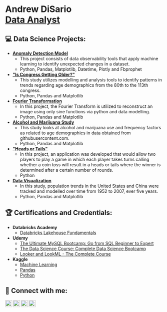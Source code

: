 <h1>Andrew DiSario <br/>
<a href="https://www.linkedin.com/in/andrew-disario/">Data Analyst</a>


<h2>💻 Data Science Projects:</h2>

- <b>[Anomaly Detection Model](https://github.com/andrew-disario/anomaly-detction-model/)</b>
  - This project consists of data observability tools that apply machine learning to identify unexpected changes in a dataset.
  - Python, Pandas, Matplotlib, Datetime, Plotly and Fbprophet
- <b>["Is Congress Getting Older?"](https://github.com/andrew-disario/is-congress-getting-older)</b>
  - This study utilizes modelling and analysis tools to identify patterns in trends regarding age demographics from the 80th to the 113th congress.
  - Python, Pandas and Matplotlib
- <b>[Fourier Transformation](https://github.com/andrew-disario/fourier-transformation)</b>
  - In this project, the Fourier Transform is utilized to reconstruct an image using only sine functions via python and data modelling.
  - Python, Pandas and Matplotlib
- <b>[Alcohol and Marijuana Study](https://github.com/andrew-disario/alcohol-and-marijuana-study)</b>
  - This study looks at alcohol and marijuana use and frequency factors as related to age demographics in data obtained from githubusercontent.com.
  - Python, Pandas and Matplotlib
- <b>["Heads or Tails"](https://github.com/andrew-disario/heads-or-tails)</b>
  - In this project, an application was developed that would allow two players to play a game in which each player takes turns calling whether a coin toss will result in a heads or tails where the winner is determined after a certain number of rounds.
  - Python
- <b>[Data Visualization](https://github.com/andrew-disario/data-visualization)</b>
  - In this study, population trends in the United States and China were tracked and modelled over time from 1952 to 2007, ever five years.
  - Python, Pandas and Matplotlib

<h2>🏆 Certifications and Credentials:</h2>

- <b> Databricks Academy </b>
  - [Databricks Lakehouse Fundamentals](https://credentials.databricks.com/e222513d-37e7-47f3-af43-9b12641fdea7)
- <b> Udemy </b>
  - [The Ultimate MySQL Bootcamp: Go from SQL Beginner to Expert](https://www.udemy.com/certificate/UC-3a42f5f2-3b30-47dc-a05a-efee049712af/)
  - [The Data Science Course: Complete Data Science Bootcamp](https://www.udemy.com/certificate/UC-a9623e85-b4af-4fde-addf-98dfe062ee55/)
  - [Looker and LookML - The Complete Course](https://www.udemy.com/certificate/UC-0190f1b7-1a93-4fba-82c7-6e48a5a227b2/)
- <b> Kaggle </b>
  - [Machine Learning](https://www.kaggle.com/learn/certification/drewdisario/intro-to-machine-learning)
  - [Pandas](https://www.kaggle.com/learn/certification/drewdisario/pandas)
  - [Python](https://www.kaggle.com/learn/certification/drewdisario/python)
  



<h2> 📱 Connect with me:</h2>

[<img align="left" alt="Andrew DiSario | Email" width="22px" src="https://cdn.jsdelivr.net/npm/simple-icons@3.13.0/icons/gmail.svg" />][gmail]
[<img align="left" alt="Andrew DiSario | LinkedIn" width="22px" src="https://cdn.jsdelivr.net/npm/simple-icons@v3/icons/linkedin.svg" />][linkedin]
[<img align="left" alt="Andrew DiSario | Instagram" width="22px" src="https://cdn.jsdelivr.net/npm/simple-icons@v3/icons/instagram.svg" />][instagram]
[<img align="left" alt="Andrew DiSario | Discord" width="22px" src="https://cdn.jsdelivr.net/npm/simple-icons@3.13.0/icons/discord.svg" />][discord]

[gmail]: mailto:awd5143@gmail.com
[linkedin]: https://www.linkedin.com/in/andrew-disario/
[instagram]: https://www.instagram.com/drewdisario/
[discord]: https://discord.gg/FTMHHYZc

<!--
**joshmadakor1/joshmadakor1** is a ✨ _special_ ✨ repository because its `README.md` (this file) appears on your GitHub profile.

Here are some ideas to get you started:

- 🔭 I’m currently working on ...
- 🌱 I’m currently learning ...
- 👯 I’m looking to collaborate on ...
- 🤔 I’m looking for help with ...
- 💬 Ask me about ...
- 📫 How to reach me: ...
- 😄 Pronouns: ...
- ⚡ Fun fact: ...
-->
